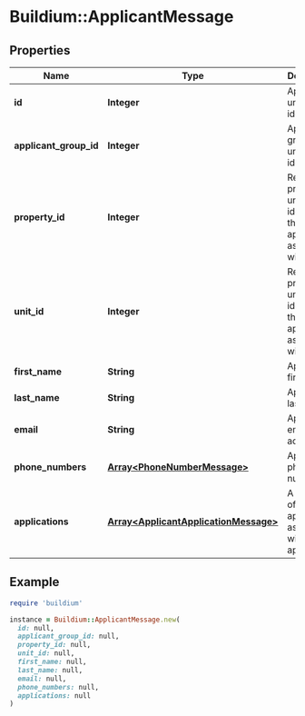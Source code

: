 # Buildium::ApplicantMessage

## Properties

| Name | Type | Description | Notes |
| ---- | ---- | ----------- | ----- |
| **id** | **Integer** | Applicant unique identifier. | [optional] |
| **applicant_group_id** | **Integer** | Applicant group unique identifier. | [optional] |
| **property_id** | **Integer** | Rental property unique identifier that the applicant is associated with. | [optional] |
| **unit_id** | **Integer** | Rental property unit unique identifier that the applicant is associated with. | [optional] |
| **first_name** | **String** | Applicant first name. | [optional] |
| **last_name** | **String** | Applicant last name. | [optional] |
| **email** | **String** | Applicant email address. | [optional] |
| **phone_numbers** | [**Array&lt;PhoneNumberMessage&gt;**](PhoneNumberMessage.md) | Applicant phone numbers. | [optional] |
| **applications** | [**Array&lt;ApplicantApplicationMessage&gt;**](ApplicantApplicationMessage.md) | A collection of applications associated with the applicant. | [optional] |

## Example

```ruby
require 'buildium'

instance = Buildium::ApplicantMessage.new(
  id: null,
  applicant_group_id: null,
  property_id: null,
  unit_id: null,
  first_name: null,
  last_name: null,
  email: null,
  phone_numbers: null,
  applications: null
)
```

